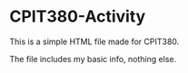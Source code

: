 # CPIT380-Activity

This is a simple HTML file made for CPIT380.

The file includes my basic info, nothing else.

